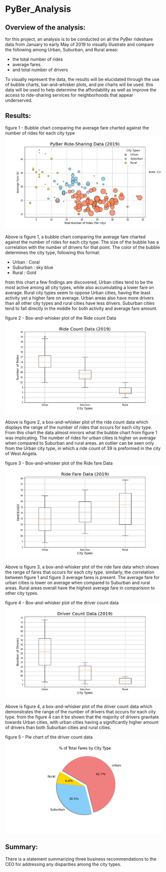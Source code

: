 # PyBer_Analysis

## Overview of the analysis:
 for this project, an analysis is to be conducted on all the PyBer rideshare data from January to early May of 2019 to visually illustrate and compare the following among Urban, Suburban, and Rural areas: 

- the total number of rides
- average fares
- and total number of drivers

To visually represent the data, the results will be elucidated through the use of bubble charts, bar-and-whisker plots, and pie charts will be used. this data will be used to help determine the affordability as well as improve the access to ride-sharing services for neighborhoods that appear underserved.

## Results:

figure 1 - Bubble chart comparing the average fare charted against the number of rides for each city type
![Fig1.png](https://github.com/Calebmkelly/PyBer_Analysis/blob/main/analysis/Fig1.png)

Above is figure 1, a bubble chart comparing the average fare charted against the number of rides for each city type. The size of the bubble has a correlation with the number of drivers for that point. The color of the bubble determines the city type, following this format:

- Urban : Coral
- Suburban : sky blue
- Rural : Gold

from this chart a few findings are discovered, Urban cities tend to be the most active among all city types, while also accumulating a lower fare on average. Rural city types seem to oppose Urban cities, having the least activity yet a higher fare on average. Urban areas also have more drivers than all other city types and rural cities have less drivers. Suburban cities tend to fall directly in the middle for both activity and average fare amount.

figure 2 - Box-and-whisker plot of the Ride count Data
![Fig2.png](https://github.com/Calebmkelly/PyBer_Analysis/blob/main/analysis/Fig2.png)

Above is figure 2, a box-and-whisker plot of the ride count data which displays the range of the number of rides that occurs for each city type. From this chart the data almost mirrors what the bubble chart from figure 1 was implicating. The number of rides for urban cities is higher on average when compared to Suburban and rural areas. an outlier can be seen only from the Urban city type, in which a ride count of 39 is preformed in the city of West Angela.

figure 3 - Box-and-whisker plot of the Ride fare Data
![Fig3.png](https://github.com/Calebmkelly/PyBer_Analysis/blob/main/analysis/Fig3.png)

Above is figure 3, a box-and-whisker plot of the ride fare data which shows the range of fares that occurs for each city type. similarly, the correlation between figure 1 and figure 3 average fares is present. The average fare for urban cities is lower on average when compared to Suburban and rural areas. Rural areas overall have the highest average fare in comparision to other city types. 

figure 4 - Box-and-whisker plot of the driver count data
![Fig4.png](https://github.com/Calebmkelly/PyBer_Analysis/blob/main/analysis/Fig4.png)

Above is figure 4, a box-and-whisker plot of the driver count data which demonstrates the range of the number of drivers that occurs for each city type. from the figure 4 can it be shown that the majority of drivers gravitate towards Urban cities, with urban cities having a significantly higher amount of drivers than both Suburban cities and rural cities.

figure 5 - Pie chart of the driver count data
![Fig5.png](https://github.com/Calebmkelly/PyBer_Analysis/blob/main/analysis/Fig5.png)

## Summary:
There is a statement summarizing three business recommendations to the CEO for addressing any disparities among the city types.
